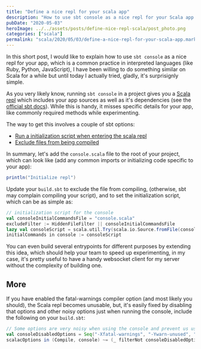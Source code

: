 ```yaml
---
title: "Define a nice repl for your scala app"
description: "How to use sbt console as a nice repl for your Scala app with initialization scripts and custom configuration."
pubDate: "2020-05-03"
heroImage: ../../assets/posts/define-nice-repl-scala/post_photo.png
categories: ["scala"]
permalink: "scala/2020/05/03/define-a-nice-repl-for-your-scala-app.markdown.html"
---
```


In this short post, I would like to explain how to use `sbt console` as a nice repl for your app, which is a common practice in interpreted languages (like Ruby, Python, JavaScript), I have been willing to do something similar on Scala for a while but until today I actually tried, gladly, it's surprisignly simple.

As you very likely know, running `sbt console` in a project gives you a [Scala repl](https://docs.scala-lang.org/overviews/repl/overview.html) which includes your app sources as well as it's dependencies (see the [official sbt docs](https://www.scala-sbt.org/1.x/docs/Command-Line-Reference.html#Configuration-level+tasks)). While this is handy, it misses specific details for your app, like commonly required methods while experimenting.

The way to get this involves a couple of sbt options:
- [Run a initialization script when entering the scala repl](https://www.scala-sbt.org/1.x/docs/Howto-Scala.html#Define+the+initial+commands+evaluated+when+entering+the+Scala+REPL)
- [Exclude files from being compiled](https://www.scala-sbt.org/1.x/docs/Howto-Customizing-Paths.html#Include%2Fexclude+files+in+the+source+directory)

In summary, let's add the `console.scala` file to the root of your project, which can look like (add any common imports or initializing code specific to your app):

```scala
println("Initialize repl")
```

Update your `build.sbt` to exclude the file from compiling, (otherwise, sbt may complain compiling your script), and to set the initialization script, which can be as simple as:

```scala
// initialization script for the console
val consoleInitialCommandsFile = "console.scala"
excludeFilter := HiddenFileFilter || consoleInitialCommandsFile
lazy val consoleScript = scala.util.Try(scala.io.Source.fromFile(consoleInitialCommandsFile).mkString).getOrElse("")
initialCommands in console := consoleScript
```

You can even build several entrypoints for different purposes by extending this idea, which should help your team to speed up experimenting, in my case, it's pretty useful to have a handy websocket client for my server without the complexity of building one.


## More
If you have enabled the fatal-warnings compiler option (and most likely you should), the Scala repl becomes unusable, but, it's easily fixed by disabling that options and other noisy options just when running the console, include the following on your `build.sbt`:

```scala
// Some options are very noisy when using the console and prevent us using it smoothly, let's disable them
val consoleDisabledOptions = Seq("-Xfatal-warnings", "-Ywarn-unused", "-Ywarn-unused-import")
scalacOptions in (Compile, console) ~= (_ filterNot consoleDisabledOptions.contains)
```
